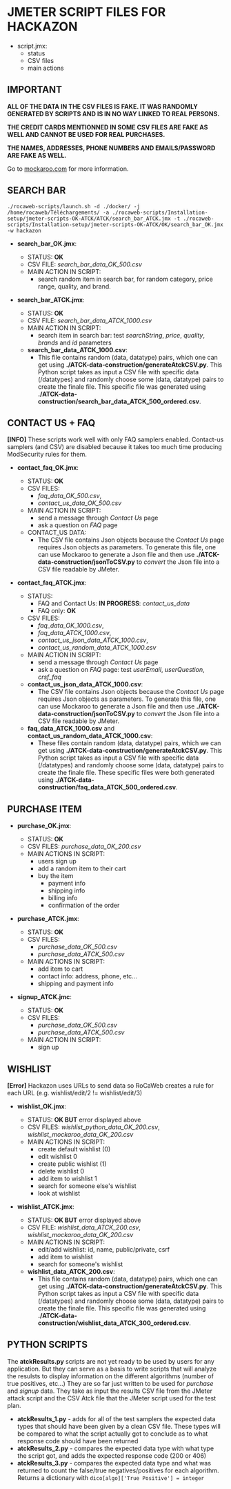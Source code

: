 # JMETER SCRIPT FILES FOR HACKAZON
* script.jmx:
    * status
    * CSV files
    * main actions

## IMPORTANT
**ALL OF THE DATA IN THE CSV FILES IS FAKE. IT WAS RANDOMLY GENERATED BY SCRIPTS AND IS IN NO WAY LINKED TO REAL PERSONS.**

**THE CREDIT CARDS MENTIONNED IN SOME CSV FILES ARE FAKE AS WELL AND CANNOT BE USED FOR REAL PURCHASES.**

**THE NAMES, ADDRESSES, PHONE NUMBERS AND EMAILS/PASSWORD ARE FAKE AS WELL.**

Go to [mockaroo.com](https://mockaroo.com) for more information.

## SEARCH BAR
```
./rocaweb-scripts/launch.sh -d ./docker/ -j /home/rocaweb/Téléchargements/ -a ./rocaweb-scripts/Installation-setup/jmeter-scripts-OK-ATCK/ATCK/search_bar_ATCK.jmx -t ./rocaweb-scripts/Installation-setup/jmeter-scripts-OK-ATCK/OK/search_bar_OK.jmx -w hackazon
```
* **search\_bar\_OK.jmx**:
    * STATUS: **OK**
    * CSV FILE: *search\_bar\_data\_OK\_500.csv*
    * MAIN ACTION IN SCRIPT:
        * search random item in search bar, for random category, price range, quality, and brand.

* **search\_bar\_ATCK.jmx**:
    * STATUS: **OK**
    * CSV FILE: *search\_bar\_data\_ATCK\_1000.csv*
    * MAIN ACTION IN SCRIPT:
        * search item in search bar: test *searchString*, *price*, *quality*, *brands* and *id* parameters
    * **search\_bar\_data\_ATCK\_1000.csv**:
        * This file contains random (data, datatype) pairs, which one can get using **./ATCK-data-construction/generateAtckCSV.py**. This Python script takes as input a CSV file with specific data (/datatypes) and randomly choose some (data, datatype) pairs to create the finale file. This specific file was generated using **./ATCK-data-construction/search_bar_data_ATCK_500_ordered.csv**.

## CONTACT US + FAQ
**[INFO]** These scripts work well with only FAQ samplers enabled. Contact-us samplers (and CSV) are disabled because it takes too much time producing ModSecurity rules for them. 

* **contact\_faq\_OK.jmx**:
    * STATUS: **OK**
    * CSV FILES: 
        * *faq\_data\_OK\_500.csv*, 
        * *contact\_us\_data\_OK\_500.csv*
    * MAIN ACTION IN SCRIPT:
        * send a message through *Contact Us* page
        * ask a question on *FAQ* page
    * CONTACT\_US DATA:
        * The CSV file contains Json objects because the *Contact Us* page requires Json objects as parameters. To generate this file, one can use Mockaroo to generate a Json file and then use **./ATCK-data-construction/jsonToCSV.py** to *convert* the Json file into a CSV file readable by JMeter. 
         
* **contact\_faq\_ATCK.jmx**:
    * STATUS: 
        * FAQ and Contact Us: **IN PROGRESS**: *contact\_us\_data*
        * FAQ only: **OK**
    * CSV FILES:
        * *faq\_data\_OK\_1000.csv*, 
        * *faq\_data\_ATCK\_1000.csv*, 
        * *contact\_us\_json\_data\_ATCK\_1000.csv*, 
        * *contact\_us\_random\_data\_ATCK\_1000.csv*
    * MAIN ACTION IN SCRIPT:
        * send a message through *Contact Us* page
        * ask a question on *FAQ* page: test *userEmail*, *userQuestion*, *crsf_faq*
    * **contact\_us\_json\_data\_ATCK\_1000.csv**:
        * The CSV file contains Json objects because the *Contact Us* page requires Json objects as parameters. To generate this file, one can use Mockaroo to generate a Json file and then use **./ATCK-data-construction/jsonToCSV.py** to *convert* the Json file into a CSV file readable by JMeter.
    * **faq\_data\_ATCK\_1000.csv** and **contact\_us\_random\_data\_ATCK\_1000.csv**:
        * These files contain random (data, datatype) pairs, which we can get using **./ATCK-data-construction/generateAtckCSV.py**. This Python script takes as input a CSV file with specific data (/datatypes) and randomly choose some (data, datatype) pairs to create the finale file. These specific files were both generated using **./ATCK-data-construction/faq_data_ATCK_500_ordered.csv**.

## PURCHASE ITEM
* **purchase\_OK.jmx**:
	* STATUS: **OK**
	* CSV FILES: *purchase_data_OK_200.csv*
	* MAIN ACTIONS IN SCRIPT:
	    * users sign up
	    * add a random item to their cart
	    * buy the item
	        * payment info
	        * shipping info
	        * billing info
	        * confirmation of the order

* **purchase\_ATCK.jmx**:
    * STATUS: **OK**
    * CSV FILES:
        * *purchase_data_OK_500.csv*
        * *purchase_data_ATCK_500.csv*
    * MAIN ACTIONS IN SCRIPT: 
        * add item to cart
        * contact info: address, phone, etc...
        * shipping and payment info

* **signup\_ATCK.jmc**:
    * STATUS: **OK**
    * CSV FILES: 
        * *purchase_data_OK_500.csv*
        * *purchase_data_ATCK_500.csv*
    * MAIN ACTION IN SCRIPT: 
        * sign up
				
## WISHLIST 
**[Error]** Hackazon uses URLs to send data so RoCaWeb creates a rule for each URL (e.g. wishlist/edit/2 != wishlist/edit/3)
* **wishlist\_OK.jmx**:
	* STATUS: **OK BUT** error displayed above
	* CSV FILES: *wishlist\_python\_data\_OK\_200.csv*, *wishlist\_mockaroo\_data\_OK\_200.csv*
	* MAIN ACTIONS IN SCRIPT:
	    * create default wishlist (0)
	    * edit wishlist 0
	    * create public wishlist (1)
	    * delete wishlist 0
	    * add item to wishlist 1
	    * search for someone else's wishlist
	    * look at wishlist

* **wishlist\_ATCK.jmx**:
    * STATUS: **OK BUT** error displayed above
	* CSV FILE: *wishlist_data_ATCK_200.csv*, *wishlist\_mockaroo\_data\_OK\_200.csv*
	* MAIN ACTIONS IN SCRIPT:
	    * edit/add wishlist: id, name, public/private, csrf
	    * add item to wishlist
	    * search for someone's wishlist
    * **wishlist_data_ATCK_200.csv**:
        * This file contains random (data, datatype) pairs, which one can get using **./ATCK-data-construction/generateAtckCSV.py**. This Python script takes as input a CSV file with specific data (/datatypes) and randomly choose some (data, datatype) pairs to create the finale file. This specific file was generated using **./ATCK-data-construction/wishlist_data_ATCK_300_ordered.csv**.
	
## PYTHON SCRIPTS
The **atckResults.py** scripts are not yet ready to be used by users for any application. But they can serve as a basis to write scripts that will analyze the resulsts to display information on the different algorithms (number of true positives, etc...)
They are so far just written to be used for *purchase* and *signup* data. They take as input the results CSV file from the JMeter attack script and the CSV Atck file that the JMeter script used for the test plan.
* **atckResults_1.py** - adds for all of the test samplers the expected data types that should have been given by a clean CSV file. These types will be compared to what the script actually got to conclude as to what response code should have been returned
* **atckResults_2.py** - compares the expected data type with what type the script got, and adds the expected response code (200 or 406)
* **atckResults_3.py** - compares the expected data type and what was returned to count the false/true negatives/positives for each algorithm. Returns a dictionary with ```dico[algo]['True Positive'] = integer```
	
